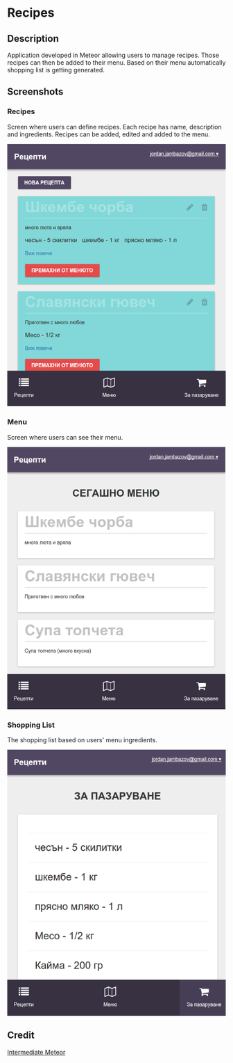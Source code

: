 # Recipes

## Description

Application developed in Meteor allowing users to
manage recipes. Those recipes can then be added to their menu. Based on their menu automatically shopping list is getting generated.


## Screenshots

### Recipes

Screen where users can define recipes. Each recipe has name, description and ingredients. Recipes can be added, edited and added to the menu.

![Recipes Screen](docs/img/recipes_screen.png)

### Menu

Screen where users can see their menu.

![Menu Screen](docs/img/menu_screen.png)

### Shopping List

The shopping list based on users' menu ingredients.

![Shopping List Screen](docs/img/shopping_list_screen.png)

## Credit

[Intermediate Meteor](https://www.youtube.com/playlist?list=PLLnpHn493BHFYZUSK62aVycgcAouqBt7V)
